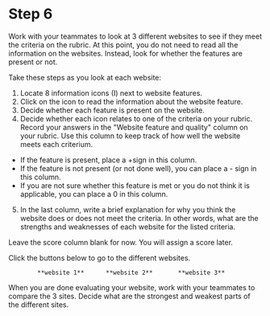 # Step 6

Work with your teammates to look at 3 different websites to see if they meet the criteria on the rubric. At this point, you do not need to read all the information on the websites. Instead, look for whether the features are present or not. 

Take these steps as you look at each website: 

1. Locate 8 information icons (I) next to website features.
2. Click on the icon to read the information about the website feature.
3. Decide whether each feature is present on the website. 
4. Decide whether each icon relates to one of the criteria on your rubric. Record your answers in the "Website feature and quality" column on your rubric. Use this column to keep track of how well the website meets each criterium. 
- If the feature is present, place a +sign in this column.
- If the feature is not present (or not done well), you can place a - sign in this column.
- If you are not sure whether this feature is met or you do not think it is applicable, you can place a 0 in this column. 
5. In the last column, write a brief explanation for why you think the website does or does not meet the criteria. In other words, what are the strengths and weaknesses of each website for the listed criteria. 

Leave the score column blank for now. You will assign a score later. 

Click the buttons below to go to the different websites.  

            **website 1**      **website 2**       **website 3**
<!--needs link(s)!-->

When you are done evaluating your website, work with your teammates to compare the 3 sites. Decide what are the strongest and weakest parts of the different sites. 